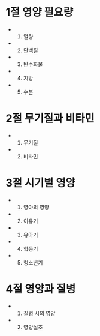 # 1절 영양 필요량
- 1. 열량
- 2. 단백질
- 3. 탄수화물
- 4. 지방
- 5. 수분
# 2절 무기질과 비타민
- 1. 무기질
- 2. 비타민
# 3절 시기별 영양
- 1. 영아의 영양
- 2. 이유기
- 3. 유아기
- 4. 학동기
- 5. 청소년기
# 4절 영양과 질병
- 1. 질병 시의 영양
- 2. 영양실조